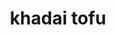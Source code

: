 ---
title: khadai tofu
draft: false
layout: recettes
type: plat
categories:
  - Plat chaud
regime:
  - vegan
  - sans-gluten
region: inde
cuisson: Oui
temperature: Chaud
plate: 100
check: Oui
checkAlwaysOk: false
ingredients:
  lof:
    - title: Tofu ferme
      quantite: 2
      unit: Kg
  autres:
    - {}
  epices:
    - title: clou de girofle poudre
      quantite: 15
      unit: grammes
    - title: Curry
      quantite: 40
      unit: grammes
    - title: Curcuma moulu
      quantite: 20
      unit: grammes
    - title: Coriandre en poudre
      quantite: 150
      unit: grammes
    - title: Cardamone en poudre
      quantite: 10
      unit: grammes
    - title: Poivre noir moulu
      quantite: 60
      unit: grammes
    - title: Fenugrec
      quantite: 60
      unit: grammes
    - title: Paprika
      quantite: 40
      unit: grammes
    - title: Coulis de tomates
      quantite: 3
      unit: Kg
  legumes:
    - title: Gingembre
      quantite: 80
      unit: grammes
    - title: Ail
      quantite: 2
      unit: tête·s
    - title: Oignon
      quantite: 7
      unit: Kg
      commentaire: 3 kg en gros bouts et 4 kg hachés
    - title: Poivron (rouge)
      quantite: 6
      unit: Kg
preparation: >-
  ### Préparation


  Chauffer un peu d’huile dans le grand wok. Quand l’huile est chaude, mettre le cumin et l’oignon haché.


  Quand les oignons sont dorés, mettre les épices : le curcuma, le curry, 

  le paprika, la poudre préalablement préparée, l’ail et le gingembre et 

  mélanger.


  Ajouter la purée de tomates et mélanger.


  Mettre les autres oignons, les  poivrons coupés en morceaux  et bien mélanger.


  Saler et verser environ 1L d’eau, mélanger.


  Couvrir et laisser cuire à feu moyen en mélangeant et en ajoutant un peu
   d’eau de temps en temps. Les poivrons doivent être fondants.

  Ajouter le tofu coupé en cube et grillé ou frit au préalable dans une poêle et mélanger.


  Mettre les feuilles de fenugrec en les écrasant, en laissant de côté les brindilles.


  Ajouter un peu d'eau, mélanger et laisser cuire 5/10 minutes et c’est prêt.


  \
publishDate: 2025-06-02T17:33:00.000Z
---